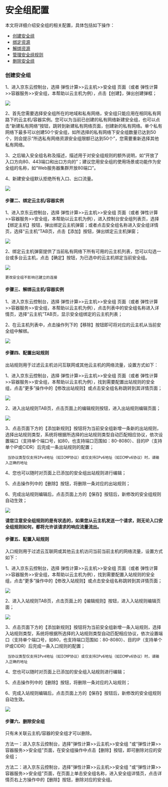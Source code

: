 # **安全组配置**
本文将详细介绍安全组的相关配置，具体包括如下操作：

- [创建安全组](security-group-configuration#user-content-1)
- [绑定资源](security-group-configuration#user-content-2)
- [解绑资源](security-group-configuration#user-content-3)
- [管理安全组规则](security-group-configuration#user-content-4)
- [删除安全组](security-group-configuration#user-content-5)



### 创建安全组

1、进入京东云控制台，选择 弹性计算>>云主机>>安全组 页面（或者 弹性计算>>容器服务>>安全组，本帮助以云主机为例），点击【创建】，弹出创建弹框；

![](/image/Networking/Virtual-Private-Cloud/Operation-Guide/Security-Group-Configuration/Step1.png)


2、首先您需要选择安全组所在的地域和私有网络，安全组只能应用在相同私有网路下的云主机/容器实例。您可以为当前已创建的私有网络新建安全组，也可以点击“新建私有网络“按钮，跳转到新建私有网络页面，创建新的私有网络。单个私有网络下最多可以创建50个安全组，如所选择的私有网络下安全组数量已达到50个，则会提示“所选私有网络资源安全组限额已达到50个”，您需要重新选择其他私有网络。

3、之后输入安全组名称及描述，描述用于对安全组规则的额外说明，如“开放了入口方向80、443端口和出口方向的”；建议您用安全组的使用场景或功能作为安全组的名称，如“Web服务器集群开放80端口”。

4、新建安全组默认拒绝所有入口、出口流量。

![](/image/Networking/Virtual-Private-Cloud/Operation-Guide/Security-Group-Configuration/Step2.png)



#### **步骤二、绑定云主机/容器实例**

1、进入京东云控制台，选择 弹性计算>>云主机>>安全组 页面（或者 弹性计算>>容器服务>>安全组，本帮助以云主机为例），进入控制台安全组列表页，选择【绑定主机】按钮，弹出绑定云主机弹窗；或者点击安全组名称进入安全组详情页，选择“云主机”TAB页，点击【添加】按钮，弹出绑定云主机弹窗；

 ![](/image/Networking/Virtual-Private-Cloud/Operation-Guide/Security-Group-Configuration/Step3.png)



2、绑定云主机弹窗提供了当前私有网络下所有可用的云主机列表，您可以勾选一台或多台云主机，点击【确定】按钮，为已选中的云主机绑定当前安全组。

![](/image/Networking/Virtual-Private-Cloud/Operation-Guide/Security-Group-Configuration/Step4.png)

```
更改安全组不影响已建立的连接
```

#### **步骤三、解绑云主机/容器实例**

1、进入京东云控制台，选择 弹性计算>>云主机>>安全组 页面（或者 弹性计算>>容器服务>>安全组，本帮助以云主机为例），点击列表中的安全组名称进入详情页，选择“云主机”TAB页，显示安全组绑定的云主机列表；

2、在云主机列表中，点击操作列下的【移除】按钮即可将对应的云主机从当前安全组中解绑。

![](/image/Networking/Virtual-Private-Cloud/Operation-Guide/Security-Group-Configuration/Step5.png)



#### **步骤四、配置出站规则**

出站规则用于过滤云主机访问互联网或其他云主机的网络流量，设置方式如下：

1、进入京东云控制台，选择 弹性计算>>云主机>>安全组 页面（或者 弹性计算>>容器服务>>安全组，本帮助以云主机为例），找到需要配置出站规则的安全组，点击“更多”操作中的【修改出站规则】或点击安全组名称跳转到其详情页面；

![](/image/Networking/Virtual-Private-Cloud/Operation-Guide/Security-Group-Configuration/Step6.png)



2、进入出站规则TAB页，点击页面上的编辑规则按钮，进入出站规则编辑页面；

![](/image/Networking/Virtual-Private-Cloud/Operation-Guide/Security-Group-Configuration/Step7.png)



3、点击页面下方的【添加新规则】按钮将为当前安全组新增一条新的出站规则，选择出站规则类型，系统将根据所选择的出站规则类型自动匹配相应协议，依次设置端口（支持单个端口号，如80，也支持端口范围如：80-8080）、目的IP（支持单个IP或CIDR）后完成一条出站规则的配置；

     当协议类型仅支持IPv4地址（如ICMP协议）或仅支持IPv6地址（如ICMPv6协议）时，请输入正确的地址
     
4、您也可以随时对页面上已添加的安全组出站规则进行编辑；

5、点击操作列中的【删除】按钮，将删除一条对应的出站规则；

6、完成出站规则编辑后，点击页面上方的【保存】按钮后，新修改的安全组规则自动生效；

![](/image/Networking/Virtual-Private-Cloud/Operation-Guide/Security-Group-Configuration/Step8.png)



**请您注意安全组规则的是有状态的，如果您从云主机发送一个请求，则无论入口安全组规则如何，都将允许该请求的响应流量流出。**



#### **步骤五、配置入站规则**

入口规则用于过滤云互联网或其他云主机访问当前当前主机的网络流量，设置方式如下：

1、进入京东云控制台，选择 弹性计算>>云主机>>安全组 页面（或者 弹性计算>>容器服务>>安全组，本帮助以云主机为例），找到需要配置入站规则的安全组，点击“更多”操作中的【修改入站规则】或点击安全组名称跳转到其详情页面；

![](/image/Networking/Virtual-Private-Cloud/Operation-Guide/Security-Group-Configuration/Step9.png) 



2、进入入站规则TAB页，点击页面上的【编辑规则】按钮，进入入站规则编辑页面；

![](/image/Networking/Virtual-Private-Cloud/Operation-Guide/Security-Group-Configuration/Step10.png)



3、点击页面下方的【添加新规则】按钮将为当前安全组新增一条入站规则，选择入站规则类型，系统将根据所选择的入站规则类型自动匹配相应协议，依次设置端口（支持单个端口号，如80，也支持端口范围如：80-8080）、目的IP（支持单个IP或CIDR）后完成一条入口规则的配置；

     当协议类型仅支持IPv4地址（如ICMP协议）或仅支持IPv6地址（如ICMPv6协议）时，请输入正确的地址

4、您也可以随时对页面上已添加的安全组入站规则进行编辑；

5、点击操作列中的【删除】按钮，将删除一条对应的入站规则；

6、完成入站规则编辑后，点击页面上方的【保存】按钮后，新修改的安全组规则自动生效。

![](/image/Networking/Virtual-Private-Cloud/Operation-Guide/Security-Group-Configuration/Step11.png)





#### **步骤六、删除安全组**

只有未关联云主机/容器的安全组才可以删除。

方法一：进入京东云控制台，选择"弹性计算>>云主机>>安全组 "或“弹性计算>>容器服务>>安全组”页面，在安全组操作中点击【删除】按钮，即可删除对应的安全组；

方法二：进入京东云控制台，选择"弹性计算>>云主机>>安全组 "或“弹性计算>>容器服务>>安全组”页面，在页面上单击安全组名称，进入安全组详情页，点击详情页右上方操作中的【删除】按钮，删除对应的安全组。

 

